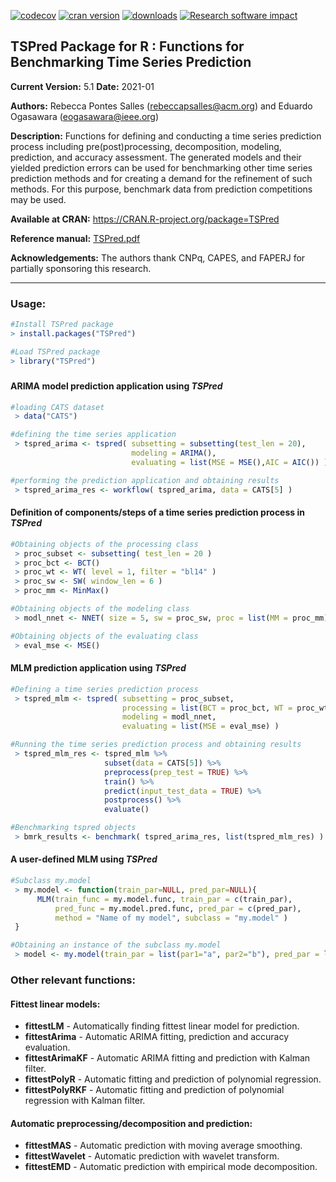 <!--- [![Build Status](https://travis-ci.org/RebeccaSalles/TSPred.svg?branch=master)](https://travis-ci.org/RebeccaSalles/TSPred)-->
[![codecov](https://codecov.io/gh/RebeccaSalles/TSPred/branch/master/graph/badge.svg)](https://codecov.io/gh/RebeccaSalles/TSPred)
[![cran version](http://www.r-pkg.org/badges/version/TSPred)](http://cran.r-project.org/package=TSPred)
[![downloads](http://cranlogs.r-pkg.org/badges/TSPred)](http://cranlogs.r-pkg.org/badges/TSPred)
[![Research software impact](http://depsy.org/api/package/cran/TSPred/badge.svg)](http://depsy.org/package/r/TSPred)

## TSPred Package for R : Functions for Benchmarking Time Series Prediction

__Current Version:__ 5.1
__Date:__ 2021-01

__Authors:__ Rebecca Pontes Salles (<rebeccapsalles@acm.org>) and Eduardo Ogasawara (<eogasawara@ieee.org>)
 
__Description:__ Functions for defining and conducting a time series prediction process including pre(post)processing, decomposition, modeling, prediction, and accuracy assessment. The generated models and their yielded prediction errors can be used for benchmarking other time series prediction methods and for creating a demand for the refinement of such methods. For this purpose, benchmark data from prediction competitions may be used.

__Available at CRAN:__ <https://CRAN.R-project.org/package=TSPred>

__Reference manual:__ [TSPred.pdf](http://cran.r-project.org/web/packages/TSPred/TSPred.pdf)

__Acknowledgements:__ The authors thank CNPq, CAPES, and FAPERJ for partially sponsoring this research.

---
### Usage:
```r
#Install TSPred package
> install.packages("TSPred")

#Load TSPred package
> library("TSPred")
```
#####

#### ARIMA model prediction application using _TSPred_

```r
#loading CATS dataset
 > data("CATS")

#defining the time series application
 > tspred_arima <- tspred( subsetting = subsetting(test_len = 20),
                           modeling = ARIMA(), 
                           evaluating = list(MSE = MSE(),AIC = AIC()) )

#performing the prediction application and obtaining results
 > tspred_arima_res <- workflow( tspred_arima, data = CATS[5] )
```

#### Definition of components/steps of a time series prediction process in _TSPred_
```r
#Obtaining objects of the processing class
 > proc_subset <- subsetting( test_len = 20 )
 > proc_bct <- BCT()
 > proc_wt <- WT( level = 1, filter = "bl14" )
 > proc_sw <- SW( window_len = 6 )
 > proc_mm <- MinMax()

#Obtaining objects of the modeling class
 > modl_nnet <- NNET( size = 5, sw = proc_sw, proc = list(MM = proc_mm) )

#Obtaining objects of the evaluating class
 > eval_mse <- MSE()
```

#### MLM prediction application using _TSPred_
```r
#Defining a time series prediction process
 > tspred_mlm <- tspred( subsetting = proc_subset, 
                         processing = list(BCT = proc_bct, WT = proc_wt), 
                         modeling = modl_nnet,
                         evaluating = list(MSE = eval_mse) )

#Running the time series prediction process and obtaining results
 > tspred_mlm_res <- tspred_mlm %>% 
                     subset(data = CATS[5]) %>%
                     preprocess(prep_test = TRUE) %>% 
                     train() %>%
                     predict(input_test_data = TRUE) %>% 
                     postprocess() %>% 
                     evaluate()

#Benchmarking tspred objects
 > bmrk_results <- benchmark( tspred_arima_res, list(tspred_mlm_res) )
```

#### A user-defined MLM using _TSPred_
```r
#Subclass my.model
 > my.model <- function(train_par=NULL, pred_par=NULL){
      MLM(train_func = my.model.func, train_par = c(train_par),
          pred_func = my.model.pred.func, pred_par = c(pred_par),
          method = "Name of my model", subclass = "my.model" )
 }

#Obtaining an instance of the subclass my.model
 > model <- my.model(train_par = list(par1="a", par2="b"), pred_par = list(par3="c"))
```

#### 
### Other relevant functions:
#### Fittest linear models:
* __fittestLM__ - Automatically finding fittest linear model for prediction.
* __fittestArima__ - Automatic ARIMA fitting, prediction and accuracy evaluation.
* __fittestArimaKF__ - Automatic ARIMA fitting and prediction with Kalman filter.
* __fittestPolyR__ - Automatic fitting and prediction of polynomial regression.
* __fittestPolyRKF__ - Automatic fitting and prediction of polynomial regression with Kalman filter.
#### Automatic preprocessing/decomposition and prediction:
* __fittestMAS__ - Automatic prediction with moving average smoothing.
* __fittestWavelet__ - Automatic prediction with wavelet transform.
* __fittestEMD__ - Automatic prediction with empirical mode decomposition.
